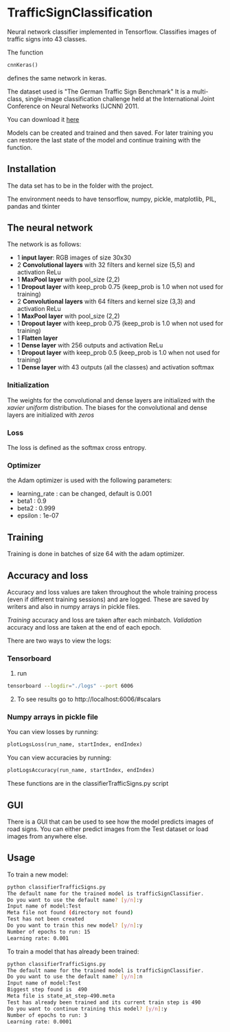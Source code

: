 # TrafficSignClassification
Neural network classifier implemented in Tensorflow. Classifies images of traffic signs into 43 classes. 

The function 
```python
cnnKeras()
```
defines the same network in keras.

The dataset used is "The German Traffic Sign Benchmark"
It is a multi-class, single-image classification challenge held at the International Joint Conference on Neural Networks (IJCNN) 2011.

You can download it [here](https://www.kaggle.com/meowmeowmeowmeowmeow/gtsrb-german-traffic-sign)

Models can be created and trained and then saved.
For later training you can restore the last state of the model and continue training with the function.

## Installation
The data set has to be in the folder with the project.

The environment needs to have tensorflow, numpy, pickle, matplotlib, PIL, pandas and tkinter

## The neural network
The network is as follows:
- 1 **input layer**: RGB images of size 30x30
- 2 **Convolutional layers** with 32 filters and kernel size (5,5) and activation ReLu
- 1 **MaxPool layer** with pool_size (2,2)
- 1 **Dropout layer** with keep_prob 0.75 (keep_prob is 1.0 when not used for training)
- 2 **Convolutional layers** with 64 filters and kernel size (3,3) and activation ReLu
- 1 **MaxPool layer** with pool_size (2,2)
- 1 **Dropout layer** with keep_prob 0.75 (keep_prob is 1.0 when not used for training)
- 1 **Flatten layer**
- 1 **Dense layer** with 256 outputs and activation ReLu
- 1 **Dropout layer** with keep_prob 0.5 (keep_prob is 1.0 when not used for training)
- 1 **Dense layer** with 43 outputs (all the classes) and activation softmax

### Initialization
The weights for the convolutional and dense layers are initialized with the *xavier uniform* distribution.
The biases for the convolutional and dense layers are initialized with *zeros*

### Loss
The loss is defined as the softmax cross entropy.

### Optimizer
the Adam optimizer is used with the following parameters:
- learning_rate : can be changed, default is 0.001
- beta1 : 0.9
- beta2 : 0.999
- epsilon : 1e-07

## Training
Training is done in batches of size 64 with the adam optimizer.

## Accuracy and loss
Accuracy and loss values are taken throughout the whole training process (even if different training sessions) and are logged.
These are saved by writers and also in numpy arrays in pickle files.

*Training* accuracy and loss are taken after each minbatch.
*Validation* accuracy and loss are taken at the end of each epoch.

There are two ways to view the logs:

### Tensorboard
1. run
```bash
tensorboard --logdir="./logs" --port 6006 
```
2. To see results go to http://localhost:6006/#scalars

### Numpy arrays in pickle file
You can view losses by running:
```python
plotLogsLoss(run_name, startIndex, endIndex)
```

You can view accuracies by running:
```python
plotLogsAccuracy(run_name, startIndex, endIndex)
```

These functions are in the classifierTrafficSigns.py script

## GUI
There is a GUI that can be used to see how the model predicts images of road signs.
You can either predict images from the Test dataset or load images from anywhere else.

## Usage
 To train a new model:
```bash
python classifierTrafficSigns.py
The default name for the trained model is trafficSignClassifier.
Do you want to use the default name? [y/n]:y
Input name of model:Test
Meta file not found (directory not found)
Test has not been created
Do you want to train this new model? [y/n]:y
Number of epochs to run: 15
Learning rate: 0.001 
```

To train a model that has already been trained:
```bash
python classifierTrafficSigns.py
The default name for the trained model is trafficSignClassifier.
Do you want to use the default name? [y/n]:n
Input name of model:Test
Biggest step found is  490
Meta file is state_at_step-490.meta
Test has already been trained and its current train step is 490
Do you want to continue training this model? [y/n]:y
Number of epochs to run: 3
Learning rate: 0.0001
```
